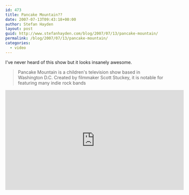 ```yaml
---
id: 473
title: Pancake Mountain??
date: 2007-07-13T09:43:18+00:00
author: Stefan Hayden
layout: post
guid: http://www.stefanhayden.com/blog/2007/07/13/pancake-mountain/
permalink: /blog/2007/07/13/pancake-mountain/
categories:
  - video
---
```

I've never heard of this show but it looks insanely awesome. <blockquote>Pancake Mountain is a children's television show based in Washington D.C. Created by filmmaker Scott Stuckey, it is notable for featuring many indie rock bands</blockquote>

<iframe width="560" height="315" src="https://www.youtube.com/embed/8AWvtwZ0nY8" title="YouTube video player" frameborder="0" allow="accelerometer; autoplay; clipboard-write; encrypted-media; gyroscope; picture-in-picture" allowfullscreen></iframe>
